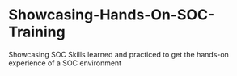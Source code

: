 # Showcasing-Hands-On-SOC-Training
Showcasing SOC Skills learned and practiced to get the hands-on experience of a SOC environment 

